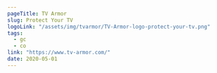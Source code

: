 ```yaml
---
pageTitle: TV Armor
slug: Protect Your TV
logoLink: "/assets/img/tvarmor/TV-Armor-logo-protect-your-tv.png"
tags:
  - gc
  - co
link: "https://www.tv-armor.com/"
date: 2020-05-01
---
```

